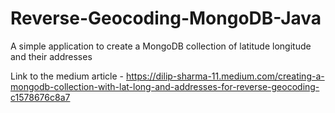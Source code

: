 # Reverse-Geocoding-MongoDB-Java
A simple application to create a MongoDB collection of latitude longitude and their addresses

Link to the medium article - https://dilip-sharma-11.medium.com/creating-a-mongodb-collection-with-lat-long-and-addresses-for-reverse-geocoding-c1578676c8a7
